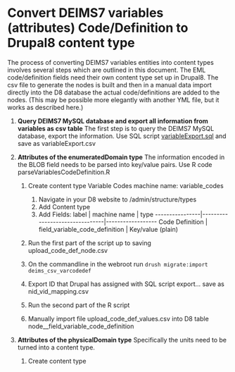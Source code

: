 # Convert DEIMS7 variables (attributes) Code/Definition to Drupal8 content type

The process of converting DEIMS7 variables entities into content types involves several steps which are outlined in this document.  The EML code/definition fields need their own content type set up in Drupal8.  The csv file to generate the nodes is built and then in a manual data import directly into the D8 database the actual code/definitions are added to the nodes. (This may be possible more elegantly with another YML file, but it works as described here.)

1. __Query DEIMS7 MySQL database and export all information from variables as csv table__ The first step is to query the DEIMS7 MySQL database, export the information. Use SQL script   [variableExport.sql](https://github.com/lter/Deims7-8-Migration/blob/master/SQLexport_queries/variableExport.sql) and save as variableExport.csv

1. __Attributes of the enumeratedDomain type__ The information encoded in the BLOB field needs to be parsed into key/value pairs. Use R code parseVariablesCodeDefinition.R
    1. Create content type Variable Codes machine name: variable_codes
    	1. Navigate in your D8 website to /admin/structure/types
    	1. Add Content type
    	1. Add Fields: 
    	label | machine name | type
    	----------------|--------------------------------|------------------
    	Code Definition | field_variable_code_definition | Key/value (plain)
    	
    1. Run the first part of the script up to saving upload_code_def_node.csv
    1. On the commandline in the webroot run `drush migrate:import deims_csv_varcodedef`
    1. Export ID that Drupal has assigned with SQL script export... save as nid_vid_mapping.csv
    1. Run the second part of the R script
    1. Manually import file upload_code_def_values.csv into D8 table node__field_variable_code_definition
    
1. __Attributes of the physicalDomain type__ Specifically the units need to be turned into a content type.
	1. Create content type 
    

